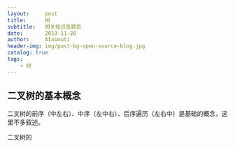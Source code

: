 ```yaml
---
layout:     post
title:      树
subtitle:   相关知识及题目
date:       2019-11-20
author:     AIaimuti
header-img: img/post-bg-open-source-blog.jpg
catalog: true
tags:
    - 树
---
```


## 二叉树的基本概念

二叉树的前序（中左右）、中序（左中右）、后序遍历（左右中）是基础的概念，这里不多叙述。

二叉树的
